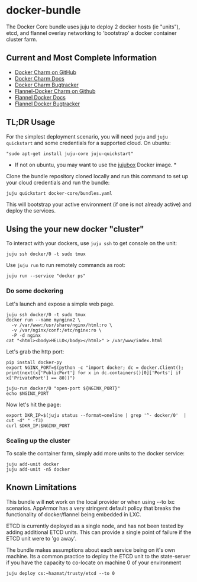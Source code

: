 # docker-bundle

The Docker Core bundle uses juju to deploy 2 docker hosts (ie
"units"), etcd, and flannel overlay networking to 'bootstrap' a docker
container cluster farm.


## Current and Most Complete Information

- [Docker Charm on GitHub](https://github.com/chuckbutler/docker-charm)
- [Docker Charm Docs](http://chuckbutler.github.io/docker-charm/)
- [Docker Charm Bugtracker](https://github.com/chuckbutler/docker-charm/issues)
- [Flannel-Docker Charm on Github](https://github.com/chuckbutler/flannel-docker-charm)
- [Flannel Docker Docs](http://chuckbutler.github.io/flannel-docker-charm/)
- [Flannel Docker Bugtracker](https://github.com/chuckbutler/flannel-docker-charm/issues)


## TL;DR Usage

For the simplest deployment scenario, you will need `juju` and `juju
quickstart` and some credentials for a supported cloud.  On ubuntu:

    "sudo apt-get install juju-core juju-quickstart"

* If not on ubuntu, you may want to use the
[jujubox](https://github.com/whitmo/jujubox) Docker image. *

Clone the bundle repository cloned locally and run this command to set
up your cloud credentials and run the bundle:

    juju quickstart docker-core/bundles.yaml

This will bootstrap your active environment (if one is not already
active) and deploy the services.


## Using the your new docker "cluster"

To interact with your dockers, use `juju ssh` to get console on the
unit:

    juju ssh docker/0 -t sudo tmux


Use `juju run` to run remotely commands as root:

    juju run --service "docker ps"


### Do some dockering

Let's launch and expose a simple web page.

    juju ssh docker/0 -t sudo tmux
    docker run --name mynginx2 \
      -v /var/www:/usr/share/nginx/html:ro \
      -v /var/nginx/conf:/etc/nginx:ro \
      -P -d nginx
    cat "<html><body>HELLO</body></html>" > /var/www/index.html

Let's grab the http port:

    pip install docker-py
    export NGINX_PORT=$(python -c "import docker; dc = docker.Client(); print(next(x['PublicPort'] for x in dc.containers()[0]['Ports'] if x['PrivatePort'] == 80))")

    juju-run docker/0 "open-port ${NGINX_PORT}"
    echo $NGINX_PORT

  Now let's hit the page:

    export DKR_IP=$(juju status --format=oneline | grep '^- docker/0'  | cut -d" " -f3)
    curl $DKR_IP:$NGINX_PORT



### Scaling up the cluster

To scale the container farm, simply add more units to the docker
service:

    juju add-unit docker
    juju add-unit -n5 docker


## Known Limitations

This bundle will **not** work on the local provider or when using --to
lxc scenarios. AppArmor has a very stringent default policy that
breaks the functionality of docker/flannel being embedded in LXC.

ETCD is currently deployed as a single node, and has not been tested
by adding additional ETCD units. This can provide a single point of
failure if the ETCD unit were to 'go away'.

The bundle makes assumptions about each service being on it's own
machine. Its a common practice to deploy the ETCD unit to the
state-server if you have the capacity to co-locate on machine 0 of
your environment

    juju deploy cs:~hazmat/trusty/etcd --to 0
